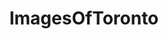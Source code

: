 ---
title: ImagesOfToronto
crosslinks:
- leafs
- torontoraptors
- UofT
- toronto
- pics
- tattoos
- imagesofnetwork
- CityPorn
- whatsthisplant
- itookapicture
- FishingOntario
- Brampton
- tfc
- canada
- mildlyinteresting
- analog
- funny
- EarthPorn
- trees
- OldSchoolCool
---